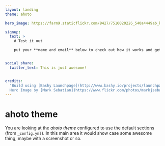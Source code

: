 ```yaml
---
layout: landing
theme: ahoto

hero_image: https://farm9.staticflickr.com/8427/7516020226_540a4449ab_k_d.jpg

signup:
  text: >
    # Test it out

    put your **name and email** below to check out how it works and get your social sharing links!


social_share:
  twitter_text: This is just awesome!


credits:
  "Build using [Bashy Launchpage](http://www.bashy.io/projects/launchpage) – an OpenSource, freely hosted Launchpage Project for you. [Fork it now](https://github.com/bashyHQ/launchpage/) to build your own.
  Hero Image by [Mark Sebatian](https://www.flickr.com/photos/markjsebastian/7516020226/)."
---
```


# ahoto theme

You are looking at the _ahoto theme_ configured to use the default sections (from `_config.yml`). In this main area it would show case some awesome thing, maybe with a screenshot or so.
